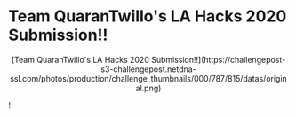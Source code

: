 # Team QuaranTwillo's LA Hacks 2020 Submission!!

<p align="center">[Team QuaranTwillo's LA Hacks 2020 Submission!!](https://challengepost-s3-challengepost.netdna-ssl.com/photos/production/challenge_thumbnails/000/787/815/datas/original.png)</p>!
